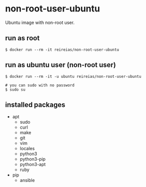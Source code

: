 # non-root-user-ubuntu
Ubuntu image with non-root user.

## run as root
```console
$ docker run --rm -it reireias/non-root-user-ubuntu
```

## run as ubuntu user (non-root user)
```console
$ docker run --rm -it -u ubuntu reireias/non-root-user-ubuntu

# you can sudo with no password
$ sudo su
```

## installed packages

- apt
  - sudo
  - curl
  - make
  - git
  - vim
  - locales
  - python3
  - python3-pip
  - python3-apt
  - ruby
- pip
  - ansible
